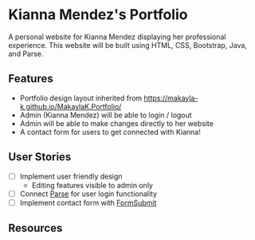 # Kianna Mendez's Portfolio

A personal website for Kianna Mendez displaying her professional experience. This website will be built using HTML, CSS, Bootstrap, Java, and Parse. 

## Features

- Portfolio design layout inherited from https://makayla-k.github.io/MakaylaK.Portfolio/
- Admin (Kianna Mendez) will be able to login / logout
- Admin will be able to make changes directly to her website
- A contact form for users to get connected with Kianna!



## User Stories

- [ ] Implement user friendly design
	- Editing features visible to admin only
- [ ] Connect [Parse](https://parseplatform.org/) for user login functionality
- [ ] Implement contact form with [FormSubmit](https://formsubmit.co/)

## Resources

